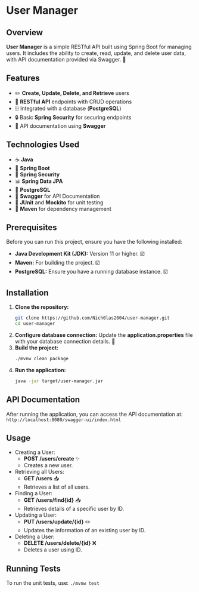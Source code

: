 # User Manager

## Overview
**User Manager** is a simple RESTful API built using Spring Boot for managing users. It includes the ability to create, read, update, and delete user data, with API documentation provided via Swagger. 🚀

## Features
- ✏️ **Create, Update, Delete, and Retrieve** users
- 🔗 **RESTful API** endpoints with CRUD operations
- 🗄️ Integrated with a database (**PostgreSQL**)
- 🔒 Basic **Spring Security** for securing endpoints
- 📜 API documentation using **Swagger**

## Technologies Used
- ☕ **Java**
- 🚀 **Spring Boot**
- 🔐 **Spring Security**
- 📊 **Spring Data JPA**
- 🐘 **PostgreSQL**
- 📖 **Swagger** for API Documentation
- 🧪 **JUnit** and **Mockito** for unit testing
- 🔧 **Maven** for dependency management

## Prerequisites
Before you can run this project, ensure you have the following installed:
- **Java Development Kit (JDK):** Version 11 or higher. ☑️
- **Maven:** For building the project. ☑️
- **PostgreSQL:** Ensure you have a running database instance. ☑️

## Installation
1. **Clone the repository:**
   ```bash
   git clone https://github.com/Nich0las2004/user-manager.git
   cd user-manager
   ```
2. **Configure database connection:**
   Update the **application.properties** file with your database connection details. 📝
3. **Build the project:**
    ```bash
    ./mvnw clean package
    ```
4. **Run the application:**
    ```bash
    java -jar target/user-manager.jar
    ```

## API Documentation
After running the application, you can access the API documentation at:
    ```
    http://localhost:8080/swagger-ui/index.html
    ```

## Usage
- Creating a User:
    - **POST /users/create** ✨
    - Creates a new user.
- Retrieving all Users:
    - **GET /users** 📥
    - Retrieves a list of all users.
- Finding a User:
    - **GET /users/find{id}** 📥
    - Retrieves details of a specific user by ID.
- Updating a User:
    - **PUT /users/update/{id}** ✏️
    - Updates the information of an existing user by ID.
- Deleting a User:
    - **DELETE /users/delete/{id}** ❌
    - Deletes a user using ID.

## Running Tests
To run the unit tests, use:
    ```
    ./mvnw test
    ```